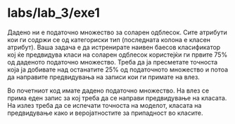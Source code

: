 # labs/lab_3/exe1
Дадено ни е податочно множество за соларен одблесок. Сите атрибути кои ги содржи се од категориски тип (последната колона е класен атрибут). Ваша задача е да истренирате наивен баесов класификатор кој ќе предвидува класи на соларен одблесок користејќи ги првите 75% од даденото податочно множество. Треба да ја пресметате точноста која ја добивате над останатите 25% од податочното множество и потоа да направите предвидувања на записи кои ги примате на влез.

Во почетниот код имате дадено податочно множество. На влез се прима еден запис за кој треба да се направи предвидување на класата. На излез треба да се испечати точноста на моделот, класата на предвидување како и веројатностите за припадност во класите.

